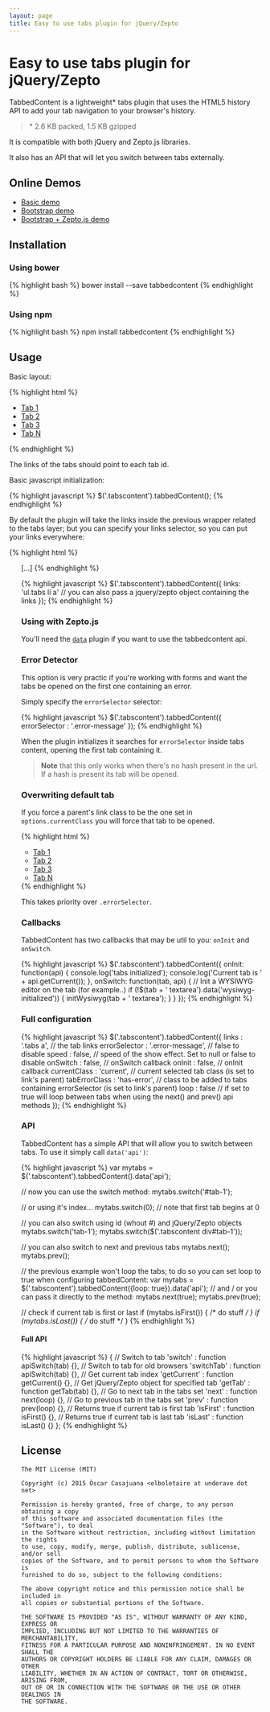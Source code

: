```yaml
---
layout: page
title: Easy to use tabs plugin for jQuery/Zepto
---
```


Easy to use tabs plugin for jQuery/Zepto
========================================

TabbedContent is a lightweight* tabs plugin that uses the HTML5 history API to
add your tab navigation to your browser's history.

> \*  2.6 KB packed, 1.5 KB gzipped

It is compatible with both jQuery and Zepto.js libraries.

It also has an API that will let you switch between tabs externally.


Online Demos
------------

- [Basic demo](./demos/demo.html)
- [Bootstrap demo](./demos/bootstrap.html)
- [Bootstrap + Zepto.js demo](./demos/bootstrap_and_zeptojs.html)

Installation
------------

### Using bower

{% highlight bash %}
bower install --save tabbedcontent
{% endhighlight %}

### Using npm

{% highlight bash %}
npm install tabbedcontent
{% endhighlight %}

Usage
-----

Basic layout:

{% highlight html %}
<ul>
    <li><a href="#tab-1">Tab 1</a></li>
    <li><a href="#tab-2">Tab 2</a></li>
    <li><a href="#tab-3">Tab 3</a></li>
    <li><a href="#tab-n">Tab N</a></li>
</ul>
<div class="tabscontent">
    <div id="tab-1">
        <!-- your first tab content -->
    </div>
    <div id="tab-2">
        <!-- your second tab content -->
    </div>
    <div id="tab-3">
        <!-- your third tab content -->
    </div>
    <div id="tab-n">
        <!-- your n tab content -->
    </div>
</div>
{% endhighlight %}

The links of the tabs should point to each tab id.

Basic javascript initialization:

{% highlight javascript %}
$('.tabscontent').tabbedContent();
{% endhighlight %}

By default the plugin will take the links inside the previous wrapper related to the tabs layer; but you can specify your links selector, so you can put your links everywhere:

{% highlight html %}
<ul class="tabs">
    [...]
{% endhighlight %}

{% highlight javascript %}
$('.tabscontent').tabbedContent({
    links: 'ul.tabs li a' // you can also pass a jquery/zepto object containing the links
});
{% endhighlight %}

### Using with Zepto.js

You'll need the [`data`](https://github.com/madrobby/zepto/blob/master/src/data.js)
plugin if you want to use the tabbedcontent api.

### Error Detector

This option is very practic if you're working with forms and want the tabs be opened on the first one containing an error.

Simply specify the `errorSelector` selector:

{% highlight javascript %}
$('.tabscontent').tabbedContent({
    errorSelector : '.error-message'
});
{% endhighlight %}

When the plugin initializes it searches for `errorSelector` inside tabs content, opening the first tab containing it.

> **Note** that this only works when there's no hash present in the url. If a hash is present its tab will be opened.


### Overwriting default tab

If you force a parent's link class to be the one set in `options.currentClass`
you will force that tab to be opened.

{% highlight html %}
<ul>
    <li class="active"><a href="#tab-1">Tab 1</a></li>
    <li><a href="#tab-2">Tab 2</a></li>
    <li><a href="#tab-3">Tab 3</a></li>
    <li><a href="#tab-n">Tab N</a></li>
</ul>
{% endhighlight %}

This takes priority over `.errorSelector`.

### Callbacks

TabbedContent has two callbacks that may be util to you: `onInit` and `onSwitch`.

{% highlight javascript %}
$('.tabscontent').tabbedContent({
    onInit: function(api) {
        console.log('tabs initialized');
        console.log('Current tab is ' + api.getCurrent());
    },
    onSwitch: function(tab, api) {
        // Init a WYSIWYG editor on the tab (for example..)
        if (!$(tab + ' textarea').data('wysiwyg-initialized')) {
            initWysiwyg(tab + ' textarea');
        }
    }
});
{% endhighlight %}

### Full configuration

{% highlight javascript %}
$('.tabscontent').tabbedContent({
    links         : '.tabs a', // the tab links
    errorSelector : '.error-message', // false to disable
    speed         : false, // speed of the show effect. Set to null or false to disable
    onSwitch      : false, // onSwitch callback
    onInit        : false, // onInit callback
    currentClass  : 'current', // current selected tab class (is set to link's parent)
    tabErrorClass : 'has-error', // class to be added to tabs containing errorSelector (is set to link's parent)
    loop          : false // if set to true will loop between tabs when using the next() and prev() api methods
});
{% endhighlight %}

### API

TabbedContent has a simple API that will allow you to switch between tabs.
To use it simply call `data('api')`:

{% highlight javascript %}
var mytabs = $('.tabscontent').tabbedContent().data('api');

// now you can use the switch method:
mytabs.switch('#tab-1');

// or using it's index...
mytabs.switch(0); // note that first tab begins at 0

// you can also switch using id (whout #) and jQuery/Zepto objects
mytabs.switch('tab-1');
mytabs.switch($('.tabscontent div#tab-1'));

// you can also switch to next and previous tabs
mytabs.next();
mytabs.prev();

// the previous example won't loop the tabs; to do so you can set loop to true when configuring tabbedContent:
var mytabs = $('.tabscontent').tabbedContent({loop: true}).data('api');
// and / or you can pass it directly to the method:
mytabs.next(true);
mytabs.prev(true);

// check if current tab is first or last
if (mytabs.isFirst()) { /* do stuff */ }
if (mytabs.isLast()) { /* do stuff */ }
{% endhighlight %}

#### Full API

{% highlight javascript %}
{
    // Switch to tab
    'switch'       : function apiSwitch(tab) {},
    // Switch to tab for old browsers
    'switchTab'    : function apiSwitch(tab) {},
    // Get current tab index
    'getCurrent'   : function getCurrent() {},
    // Get jQuery/Zepto object for specified tab
    'getTab'       : function getTab(tab) {},
    // Go to next tab in the tabs set
    'next'         : function next(loop) {},
    // Go to previous tab in the tabs set
    'prev'         : function prev(loop) {},
    // Returns true if current tab is first tab
    'isFirst'      : function isFirst() {},
    // Returns true if current tab is last tab
    'isLast'       : function isLast() {}
};
{% endhighlight %}

License
-------

    The MIT License (MIT)

    Copyright (c) 2015 Òscar Casajuana <elboletaire at underave dot net>

    Permission is hereby granted, free of charge, to any person obtaining a copy
    of this software and associated documentation files (the "Software"), to deal
    in the Software without restriction, including without limitation the rights
    to use, copy, modify, merge, publish, distribute, sublicense, and/or sell
    copies of the Software, and to permit persons to whom the Software is
    furnished to do so, subject to the following conditions:

    The above copyright notice and this permission notice shall be included in
    all copies or substantial portions of the Software.

    THE SOFTWARE IS PROVIDED "AS IS", WITHOUT WARRANTY OF ANY KIND, EXPRESS OR
    IMPLIED, INCLUDING BUT NOT LIMITED TO THE WARRANTIES OF MERCHANTABILITY,
    FITNESS FOR A PARTICULAR PURPOSE AND NONINFRINGEMENT. IN NO EVENT SHALL THE
    AUTHORS OR COPYRIGHT HOLDERS BE LIABLE FOR ANY CLAIM, DAMAGES OR OTHER
    LIABILITY, WHETHER IN AN ACTION OF CONTRACT, TORT OR OTHERWISE, ARISING FROM,
    OUT OF OR IN CONNECTION WITH THE SOFTWARE OR THE USE OR OTHER DEALINGS IN
    THE SOFTWARE.
